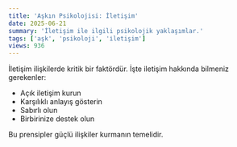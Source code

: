 ```yaml
---
title: 'Aşkın Psikolojisi: İletişim'
date: 2025-06-21
summary: 'İletişim ile ilgili psikolojik yaklaşımlar.'
tags: ['aşk', 'psikoloji', 'i̇letişim']
views: 936
---
```


İletişim ilişkilerde kritik bir faktördür. İşte i̇letişim hakkında bilmeniz gerekenler:

- Açık iletişim kurun
- Karşılıklı anlayış gösterin
- Sabırlı olun
- Birbirinize destek olun

Bu prensipler güçlü ilişkiler kurmanın temelidir.